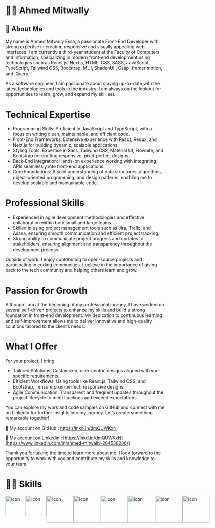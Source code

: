 <!-- <p align="center">
<a href="https://git.io/typing-svg"><img src="https://readme-typing-svg.demolab.com?font=Fira+Code&pause=1000&width=435&lines=Muhammad+Naja+-+Software+Engineer;%2B5+Years+of+coding+Experience+;Always+learning+new+things" alt="Typing SVG" /></a>
  

</p> -->

<!-- Social icons section -->
<!-- <p align="center">
  <a href="https://www.youtube.com/@codeawy"><img width="32px" alt="Youtube" title="Youtube" src="https://i.imgur.com/lJdUxn6.png"/></a>
  &#8287;&#8287;&#8287;&#8287;&#8287;
  <a href="https://twitter.com/DenverCoder1"><img width="32px" alt="Twitter" title="Twitter" src="https://i.imgur.com/3YU1CER.png"/></a>
  &#8287;&#8287;&#8287;&#8287;&#8287;
  <a href="https://www.codeawy.com/" alt="Discord" title="Dev Pro Tips Discord Server"><img width="32px" src="https://i.imgur.com/JU4wMxu.png"/></a>
  &#8287;&#8287;&#8287;&#8287;&#8287;
</p>

<br/> -->

# 👩‍💻 Ahmed Mitwally

## 🚀 About Me

My name is Ahmed Mitwally Essa, a passionate Front-End Developer with strong expertise in creating responsive and visually appealing web interfaces. I am currently a third-year student at the Faculty of Computers and Information, specializing in modern front-end development using technologies such as React.js, Nextjs, HTML, CSS, SASS, JavaScript, TypeScript, Tailwind CSS, Bootstrap, MUI, ShadenUI , Gsap, framer motion, and jQuery.

As a software engineer, I am passionate about staying up-to-date with the latest technologies and tools in the industry. I am always on the lookout for opportunities to learn, grow, and expand my skill set.

# Technical Expertise
- Programming Skills: Proficient in JavaScript and TypeScript, with a focus on writing clean, maintainable, and efficient code.
- Front-End Frameworks: Extensive experience with React, Redux, and Next.js for building dynamic, scalable applications.
- Styling Tools: Expertise in Sass, Tailwind CSS, Material UI, Flowbite, and Bootstrap for crafting responsive, pixel-perfect designs.
- Back-End Integration: Hands-on experience working with integrating APIs seamlessly into front-end applications.
- Core Foundations: A solid understanding of data structures, algorithms, object-oriented programming, and design patterns, enabling me to develop scalable and maintainable code.
# Professional Skills
- Experienced in agile development methodologies and effective collaboration within both small and large teams.
- Skilled in using project management tools such as Jira, Trello, and Asana, ensuring smooth communication and efficient project tracking.
- Strong ability to communicate project progress and updates to stakeholders, ensuring alignment and transparency throughout the development process.

Outside of work, I enjoy contributing to open-source projects and participating in coding communities. I believe in the importance of giving back to the tech community and helping others learn and grow.

# Passion for Growth
Although I am at the beginning of my professional journey, I have worked on several self-driven projects to enhance my skills and build a strong foundation in front-end development. My dedication to continuous learning and self-improvement allows me to deliver innovative and high-quality solutions tailored to the client’s needs.

# What I Offer
For your project, I bring:

- Tailored Solutions: Customized, user-centric designs aligned with your specific requirements.
- Efficient Workflows: Using tools like React.js, Tailwind CSS, and Bootstrap, I ensure pixel-perfect, responsive designs.
- Agile Communication: Transparent and frequent updates throughout the project lifecycle to meet timelines and exceed expectations.


You can explore my work and code samples on GitHub and connect with me on LinkedIn for further insights into my journey. Let’s create something remarkable together!

🔗 My account on GitHub :
https://lnkd.in/dmQUWKxN

🔗 My account on Linkedin :
[https://lnkd.in/dmQUWKxN](https://www.linkedin.com/in/ahmed-mitwally-284538286/)

Thank you for taking the time to learn more about me. I look forward to the opportunity to work with you and contribute my skills and knowledge to your team.

# 🤹‍♀️ Skills

<div style="display: flex; align-items: flex-start;"> <img src="https://techstack-generator.vercel.app/cpp-icon.svg" alt="icon" width="65" height="65" /> <img src="https://techstack-generator.vercel.app/python-icon.svg" alt="icon" width="65" height="65" /> <img src="https://techstack-generator.vercel.app/js-icon.svg" alt="icon" width="86" height="86" /><img src="https://techstack-generator.vercel.app/ts-icon.svg" alt="icon" width="86" height="86" /><img src="https://techstack-generator.vercel.app/react-icon.svg" alt="icon" width="86" height="86" /><img src="https://techstack-generator.vercel.app/redux-icon.svg" alt="icon" width="86" height="86" /><img src="https://techstack-generator.vercel.app/sass-icon.svg" alt="icon" width="86" height="86" /><img src="https://techstack-generator.vercel.app/github-icon.svg" alt="icon" width="86" height="86" /></div>
